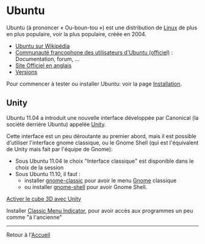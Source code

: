 # Ubuntu

Ubuntu (à prononcer « Ou-boun-tou ») est une distribution de
[Linux](Linux "wikilink") de plus en plus populaire, voir la plus
populaire, créée en 2004.

- [Ubuntu sur Wikipédia](http://fr.wikipedia.org/wiki/Ubuntu)
- [Communauté francophone des utilisateurs d'Ubuntu
  (officiel)](http://www.ubuntu-fr.org/) : Documentation, forum, ...
- [Site Officiel en anglais](http://www.ubuntu.com/)
- [Versions](http://distrowatch.com/table.php?distribution=ubuntu)

Pour commencer à tester ou installer Ubuntu: voir la page
[Installation](Installation "wikilink").

## Unity

Ubuntu 11.04 a introduit une nouvelle interface développée par Canonical
(la société derrière Ubuntu) appelée
[Unity](http://doc.ubuntu-fr.org/unity).

Cette interface est un peu déroutante au premier abord, mais il est
possible d'utiliser l'interface gnome classique, ou le Gnome Shell (qui
est l'équivalent de Unity mais fait par l'équipe de Gnome):

- Sous Ubuntu 11.04 le choix "Interface classique" est disponible dans
  le choix de la session
- Sous Ubuntu 11.10, il faut :
  - installer [gnome-classic](apt://gnome-classic) pour avoir le menu
    [Gnome](Gnome "wikilink") classique
  - ou installer [gnome-shell](apt://gnome-shell) pour avoir Gnome
    Shell.

[Activer le cube 3D avec
Unity](http://www.le-libriste.fr/ubuntu/configuration-dunity/activer-le-cube-3d-avec-unity/)

Installer [Classic Menu
Indicator](http://www.florian-diesch.de/software/classicmenu-indicator/),
pour avoir accès aux programmes un peu comme "à l'ancienne"

------------------------------------------------------------------------

Retour à l'[Accueil](Accueil "wikilink")